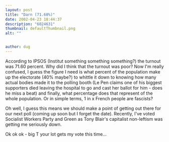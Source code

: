 ```yaml
---
layout: post
title: "Darn (71.60%)"
date: 2002-04-23 18:44:37
description: "6024631"
thumbnail: defaultThumbnail.png
alt: ""


author: dug
---
```


<p>According to <span class="caps">IPSOS </span>(Institut something something something?) the turnout was 71.60 percent. Why did I think that the turnout was poor? Now I'm really confused, I guess the figure I need is what percent of the population make up the electorate (40% maybe?) to whittle it down to knowing how many actual bodies made it to the polling booth (Le Pen claims one of his biggest supporters died leaving the hospital to go and cast her ballot for him - does he miss a beat) and finally, what percentage does that represent of the whole population. Or in simple terms, 1 in x French people are fascists?</p>

<p>Oh well, I guess this means we should make a point of getting out there for our next poll (coming up soon but I forget the date). Recently, I've voted Socialist Workers Party and Green as Tony Blair's capitalist non-leftism was getting me seriously down.</p>

<p>Ok ok ok - big T your lot gets my vote this time...</p>
